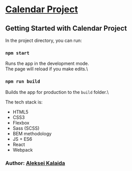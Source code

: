 # [Calendar Project](https://infallible-ardinghelli-ea4124.netlify.app)
## Getting Started with Calendar Project
In the project directory, you can run:
### `npm start`
Runs the app in the development mode.\
The page will reload if you make edits.\
### `npm run build`
Builds the app for production to the `build` folder.\

The tech stack is:
* HTML5
* CSS3
* Flexbox
* Sass (SCSS)
* BEM methodology
* JS + ES6
* React
* Webpack

### Author: [Aleksei Kalaida](https://alekseikalaidacv.netlify.app/)

